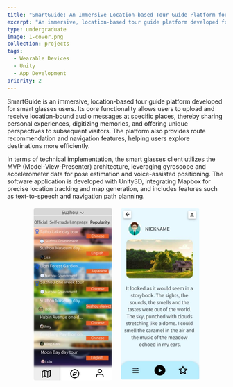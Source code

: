 ```yaml
---
title: "SmartGuide: An Immersive Location-based Tour Guide Platform for Smart Glasses"
excerpt: "An immersive, location-based tour guide platform developed for smart glasses users"
type: undergraduate
image: 1-cover.png
collection: projects
tags:
  - Wearable Devices
  - Unity
  - App Development
priority: 2
---
```


SmartGuide is an immersive, location-based tour guide platform developed for smart glasses users. Its core functionality allows users to upload and receive location-bound audio messages at specific places, thereby sharing personal experiences, digitizing memories, and offering unique perspectives to subsequent visitors. The platform also provides route recommendation and navigation features, helping users explore destinations more efficiently.

In terms of technical implementation, the smart glasses client utilizes the MVP (Model-View-Presenter) architecture, leveraging gyroscope and accelerometer data for pose estimation and voice-assisted positioning. The software application is developed with Unity3D, integrating Mapbox for precise location tracking and map generation, and includes features such as text-to-speech and navigation path planning. 

<div class="image-row">
  <div class="image-column">
    <img src="/images/projects/undergraduate/page1.png" alt="图片1描述">
  </div>
  <div class="image-column">
    <img src="/images/projects/undergraduate/page2.png" alt="图片2描述">
  </div>
</div>

<style>
.image-row {
  display: flex;
  justify-content: center;
  gap: 20px;
  margin: 20px 0;
  max-width: 80%;
  margin-left: auto;
  margin-right: auto;
}

.image-column {
  flex: 1;
  max-width: 45%;
}

.image-column img {
  width: 100%;
  height: auto;
  border-radius: 4px;
}

/* 响应式设计：在小屏幕上切换为垂直排列 */
@media screen and (max-width: 767px) {
  .image-row {
    flex-direction: column;
    max-width: 90%;
  }
  
  .image-column {
    max-width: 100%;
    margin-bottom: 15px;
  }
}
</style>